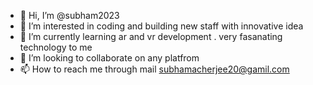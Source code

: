 - 👋 Hi, I’m @subham2023
- 👀 I’m interested in coding and  building new staff with innovative idea
- 🌱 I’m currently learning ar and vr development . very fasanating technology to me 
- 💞️ I’m looking to collaborate on any platfrom 
- 📫 How to reach me through mail subhamacherjee20@gamil.com

<!---
subham2023/subham2023 is a ✨ special ✨ repository because its `README.md` (this file) appears on your GitHub profile.
You can click the Preview link to take a look at your changes.
--->
